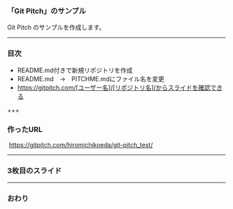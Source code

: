 ### 「Git Pitch」のサンプル


Git Pitch のサンプルを作成します。


---


### 目次
- README.md付きで新規リポジトリを作成
- README.md　→　PITCHME.mdにファイル名を変更
- https://gitpitch.com/[ユーザー名]/[リポジトリ名]/からスライドを確認できる

+++
### 作ったURL
  https://gitpitch.com/hiromichikoeda/git-pitch_test/


---


### 3枚目のスライド


---


### おわり

